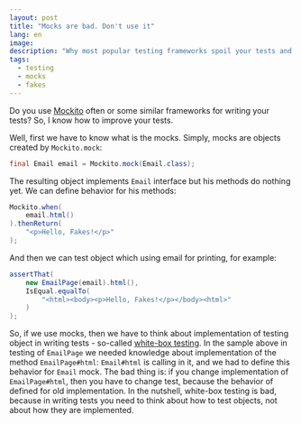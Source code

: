 ```yaml
---
layout: post
title: "Mocks are bad. Don't use it"
lang: en
image: 
description: "Why most popular testing frameworks spoil your tests and how we can live without mocks."
tags: 
  - testing
  - mocks
  - fakes
---
```


Do you use [Mockito](https://site.mockito.org/) often or some similar frameworks for writing your tests?
So, I know how to improve your tests. 

<!--more-->

Well, first we have to know what is the mocks. Simply, mocks are objects created by `Mockito.mock`:
```java
final Email email = Mockito.mock(Email.class);
```
The resulting object implements `Email` interface but his methods do nothing yet. We can define behavior for his 
methods:
```java
Mockito.when(
    email.html()
).thenReturn(
    "<p>Hello, Fakes!</p>"
);
```
And then we can test object which using email for printing, for example:
```java
assertThat(
    new EmailPage(email).html(), 
    IsEqual.equalTo(
        "<html><body><p>Hello, Fakes!</p></body><html>"
    )
);
```

So, if we use mocks, then we have to think about implementation of testing object in writing tests - 
so-called [white-box testing](https://en.wikipedia.org/wiki/White-box_testing). 
In the sample above in testing of `EmailPage` we needed knowledge about implementation of the method `EmailPage#html`: 
`Email#html` is calling in it, and we had to define this behavior for `Email` mock.
The bad thing is: if you change implementation of `EmailPage#html`, then you have to change test, because the behavior
of defined for old implementation. In the nutshell, white-box testing is bad, because in writing tests you 
need to think about how to test objects, not about how they are implemented.

